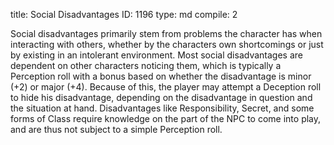 title:          Social Disadvantages
ID:             1196
type:           md
compile:        2



Social disadvantages primarily stem from problems the character has when interacting with others, whether by the characters own shortcomings or just by existing in an intolerant environment. Most social disadvantages are dependent on other characters noticing them, which is typically a Perception roll with a bonus based on whether the disadvantage is minor (+2) or major (+4). Because of this, the player may attempt a Deception roll to hide his disadvantage, depending on the disadvantage in question and the situation at hand. Disadvantages like Responsibility, Secret, and some forms of Class require knowledge on the part of the NPC to come into play, and are thus not subject to a simple Perception roll.
